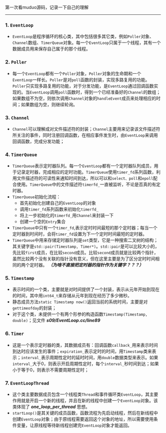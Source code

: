 第一次看muduo源码，记录一下自己的理解
- - - 
### 1. `EventLoop`
- `EventLoop`是程序循环的核心类，其中包括很多其它类，例如`Poller`对象、`Channel`数组、`TimerQueue`对象。每一个`EventLoop`只属于一个线程，其有一个数据成员用来保存自己属于的那个线程。

### 2. `Poller`
- 每一个`EventLoop`都有一个`Poller`对象，`Poller`对象的生命期和一个`EventLoop`一样长。`Poller`是对`poll`函数的封装，实现多路复用的功能。`Poller`只实现多路复用的功能，对于分发功能，是`EventLoop`通过回调函数实现的。当`EventLoop`调用`poll`函数时，得到一个已经准备好的`Channel`的数组；如果数组不为空，则依次调用`Channel`对象的`handleEvent`成员来处理相应的时间；如果数组为空，则继续轮询。

### 3. `Channel`
- `Channel`可以理解成对文件描述符的封装；`Channel`主要用来记录该文件描述符所关注的事件，同时注册回调函数，在相应事件发生时，由`EventLoop`来调用回调函数，完成分发功能；

### 4. `TimerQueue`
- `TimerQueue`表示定时器队列。每一个`EventLoop`都有一个定时器队列成员，用于记录定时器，完成相应的定时功能。`TimerQueue`使用`timer_fd`系列函数，利用文件描述符的可读性来通知时间到达，所以可以和`select、poll`和`epoll`配合使用。`TimerQueue`中的文件描述符`timerfd_`一直被监听，不论是否真的有定时器。
- `TimerQueue`初始化流程：
  * 首先初始化创建自己的`EventLoop`的对象
  * 调用`timer_fd`系列函数来初始化`timerfd_`
  * 将上一步初始化的`timerfd_`用`Channel`来封装一下
  * 创建一个空的`Entry`集合
- `TimerQueue`中只有一个`timer_fd`,表示定时时间最短的那个定时器；每当一个定时器到时间时，会将`timer_fd`设置为下一个定时时间最短的定时器。
- `TimerQueue`中用来存储定时器队列是`set`类型，它是一种搜索二叉树的结构；其关键字是`std::pair(Timestamp, Timer*)`。`std::pair`是可以比较大小的，先比较`first`成员，在比较`second`成员。比较`second`成员就是比较两个指针，虽然比较两个没有关联的指针没有意义，但在这里主要是为了区分定时时间相同的两个定时器。 ***（为啥不直接把定时器的指针作为关键字？？？）***

### 5. `Timestamp`
- 表示时间的一个类，主要就是对时间提供了一个封装，表示从元年开始到现在的时间，其中用`int64_t`来存储从元年到现在经历了多少微秒。
- 静态成员方法`static Timestamp now()`返回当前的系统时间，主要是对`gettimeofday`的封装；
- 对于这个类，未提供一个有两个形参的构造函数`Timestamp(Timestamp, double)`；见文件 ***s09/EventLoop.cc/line89***

### 6. `Timer`
- 这是一个表示定时器的类，其数据成员有：回调函数`callback_`用来表示时间到达时应该发生的事件；`expiration_`表示定时的时间，用`Timestamp`类来表示；`interval_`表示周期性定时的延时时间，用`double`数据类型来表示。如果`interval_`大于0，则表示开启周期性定时，每个`interval_`秒时间到达；如果小于等于0，则表示不需要周期性定时；

### 7. `EventLoopThread`
- 这个类主要数据成员包含一个线程类`Thread`和事件循环类`EventLoop`，其主要作用就是开启一个新的线程，并且在新的线程中创建一个`EventLoop`对象。该类体现了 ***one_loop_per_thread*** 思想。
- `startLoop()`是其关键的成员函数，函数流程为先启动线程，然后在新线程中创建`EventLoop`对象；由于原线程需要返回这个对象的地址，所以需要使用条件变量，让原线程等待新线程创建完`EventLoop`对象才能返回。
